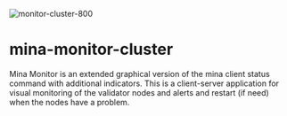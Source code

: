 <p align="center">

![monitor-cluster-800](https://user-images.githubusercontent.com/365108/124631506-1db32700-de8c-11eb-9fb8-07f8b851d734.jpg)

</p>  
  
# mina-monitor-cluster
Mina Monitor is an extended graphical version of the mina client status command with additional indicators. This is a client-server application for visual monitoring of the validator nodes and alerts and restart (if need) when the nodes have a problem.
